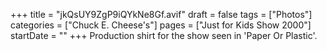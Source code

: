+++
title = "jkQsUY9ZgP9iQYkNe8Gf.avif"
draft = false
tags = ["Photos"]
categories = ["Chuck E. Cheese's"]
pages = ["Just for Kids Show 2000"]
startDate = ""
+++
Production shirt for the show seen in 'Paper Or Plastic'.
